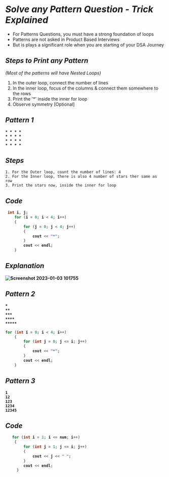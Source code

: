 # _Solve any Pattern Question - Trick Explained_

- For Patterns Questions, you must have a strong foundation of loops
- Patterns are not asked in Product Based Interviews
- But is plays a significant role when you are starting of your DSA Journey

## _Steps to Print any Pattern_
_(Most of the patterns will have Nested Loops)_
1. In the outer loop, connect the number of lines
2. In the inner loop, focus of the columns & connect them somewhere to the rows
3. Print the '*' inside the inner for loop
4. Observe symmetry  [Optional]


## _Pattern 1_
<b>

```
* * * *
* * * *
* * * *
* * * *
```
</b>

## _Steps_
```
1. For the Outer loop, count the number of lines: 4
2. For the Inner loop, there is also 4 number of stars ther same as row
3. Print the stars now, inside the inner for loop
```

## _Code_
<b>

```cpp
 int i, j;
    for (i = 0; i < 4; i++)
    {
        for (j = 0; j < 4; j++)
        {
            cout << "*";
        }
        cout << endl;
    }
```
## _Explanation_
![Screenshot 2023-01-03 101755](https://user-images.githubusercontent.com/91872149/210301617-dcbdd196-158a-4d96-8852-374942a308bd.png)


</b>

## _Pattern 2_

<b>

```
* 
** 
*** 
****
*****
```

```cpp
for (int i = 0; i < 4; i++)
    {
        for (int j = 0; j <= i; j++)
        {
            cout << "*";
        }
        cout << endl;
    }
```
</b>

## _Pattern 3_

<b>

```
1
12
123
1234
12345
```

## _Code_

```cpp
   for (int i = 1; i <= num; i++)
    {
        for (int j = 1; j <= i; j++)
        {
            cout << j << " ";
        }
        cout << endl;
     }
```

</b>




